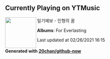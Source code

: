 ## Currently Playing on YTMusic

[<img align="left" width="100" src="https://lh3.googleusercontent.com/xXAzLLpxpSVK_xIZGhnoVKq-PtSCRJWx5x8pfc_pNc50IoYghRLEqsT25d7YKqM4DM3D2TBYTO-Ua7oK">](https://music.youtube.com/watch?v=fY0uTSYHvA4)

일기예보 - 인형의 꿈

**Albums**: For Everlasting

Last updated at 02/26/2021 16:15

#### Generated with [20chan/github-now](https://github.com/20chan/github-now)


<!--
**20chan/20chan** is a ✨ _special_ ✨ repository because its `README.md` (this file) appears on your GitHub profile.

Here are some ideas to get you started:

- 🔭 I’m currently working on ...
- 🌱 I’m currently learning ...
- 👯 I’m looking to collaborate on ...
- 🤔 I’m looking for help with ...
- 💬 Ask me about ...
- 📫 How to reach me: ...
- 😄 Pronouns: ...
- ⚡ Fun fact: ...
-->
